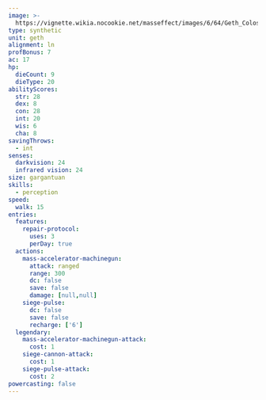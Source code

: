 ```yaml
---
image: >-
  https://vignette.wikia.nocookie.net/masseffect/images/6/64/Geth_Colossus_01.jpg/revision/latest/scale-to-width-down/350?cb=20080922231050
type: synthetic
unit: geth
alignment: ln
profBonus: 7
ac: 17
hp:
  dieCount: 9
  dieType: 20
abilityScores:
  str: 28
  dex: 8
  con: 28
  int: 20
  wis: 6
  cha: 8
savingThrows:
  - int
senses:
  darkvision: 24
  infrared vision: 24
size: gargantuan
skills:
  - perception
speed:
  walk: 15
entries:
  features:
    repair-protocol:
      uses: 3
      perDay: true
  actions:
    mass-accelerator-machinegun:
      attack: ranged
      range: 300
      dc: false
      save: false
      damage: [null,null]
    siege-pulse:
      dc: false
      save: false
      recharge: ['6']
  legendary:
    mass-accelerator-machinegun-attack:
      cost: 1
    siege-cannon-attack:
      cost: 1
    siege-pulse-attack:
      cost: 2
powercasting: false
---
```

